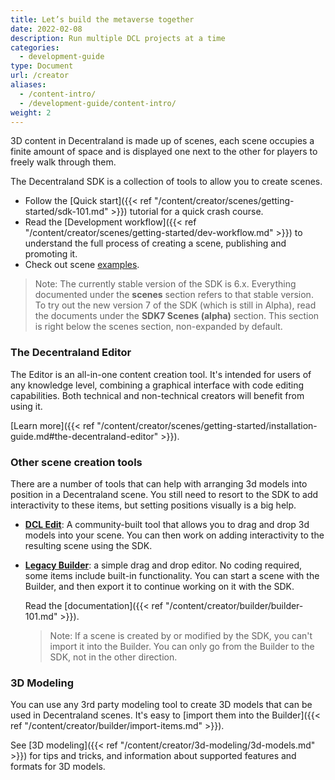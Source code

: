 ```yaml
---
title: Let’s build the metaverse together
date: 2022-02-08
description: Run multiple DCL projects at a time
categories:
  - development-guide
type: Document
url: /creator
aliases:
  - /content-intro/
  - /development-guide/content-intro/
weight: 2
---
```



3D content in Decentraland is made up of scenes, each scene occupies a finite amount of space and is displayed one next to the other for players to freely walk through them. 

The Decentraland SDK is a collection of tools to allow you to create scenes.

- Follow the [Quick start]({{< ref "/content/creator/scenes/getting-started/sdk-101.md" >}}) tutorial for a quick crash course.
- Read the [Development workflow]({{< ref "/content/creator/scenes/getting-started/dev-workflow.md" >}}) to understand the full process of creating a scene, publishing and promoting it.
- Check out scene [examples](https://github.com/decentraland-scenes/Awesome-Repository#examples).

> Note: The currently stable version of the SDK is 6.x. Everything documented under the **scenes** section refers to that stable version. To try out the new version 7 of the SDK (which is still in Alpha), read the documents under the **SDK7 Scenes (alpha)** section. This section is right below the scenes section, non-expanded by default.

### The Decentraland Editor

The Editor is an all-in-one content creation tool. It's intended for users of any knowledge level, combining a graphical interface with code editing capabilities. Both technical and non-technical creators will benefit from using it.

[Learn more]({{< ref "/content/creator/scenes/getting-started/installation-guide.md#the-decentraland-editor" >}}).

### Other scene creation tools

There are a number of tools that can help with arranging 3d models into position in a Decentraland scene. You still need to resort to the SDK to add interactivity to these items, but setting positions visually is a big help.

- [**DCL Edit**](https://dcl-edit.com/): A community-built tool that allows you to drag and drop 3d models into your scene. You can then work on adding interactivity to the resulting scene using the SDK.
- [**Legacy Builder**](https://builder.decentraland.org): a simple drag and drop editor. No coding required, some items include built-in functionality. You can start a scene with the Builder, and then export it to continue working on it with the SDK.

  Read the [documentation]({{< ref "/content/creator/builder/builder-101.md" >}}).

  > Note: If a scene is created by or modified by the SDK, you can't import it into the Builder. You can only go from the Builder to the SDK, not in the other direction.

### 3D Modeling

You can use any 3rd party modeling tool to create 3D models that can be used in Decentraland scenes. It's easy to [import them into the Builder]({{< ref "/content/creator/builder/import-items.md" >}}).

See [3D modeling]({{< ref "/content/creator/3d-modeling/3d-models.md" >}}) for tips and tricks, and information about supported features and formats for 3D models.

